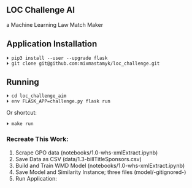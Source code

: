 ## LOC Challenge AI

a Machine Learning Law Match Maker

## Application Installation

    ⏵ pip3 install --user --upgrade flask
    ⏵ git clone git@github.com:mixmastamyk/loc_challenge.git

## Running

    ⏵ cd loc_challenge_aim
    ⏵ env FLASK_APP=challenge.py flask run


Or shortcut:

    ⏵ make run
    
### Recreate This Work:
1. Scrape GPO data (notebooks/1.0-whs-xmlExtract.ipynb)
2. Save Data as CSV (data/1.3-billTitleSponsors.csv)
3. Build and Train WMD Model (notebooks/1.0-whs-xmlExtract.ipynb)
4. Save Model and Similarity Instance; three files (model/-gitignored-)
5. Run Application:
